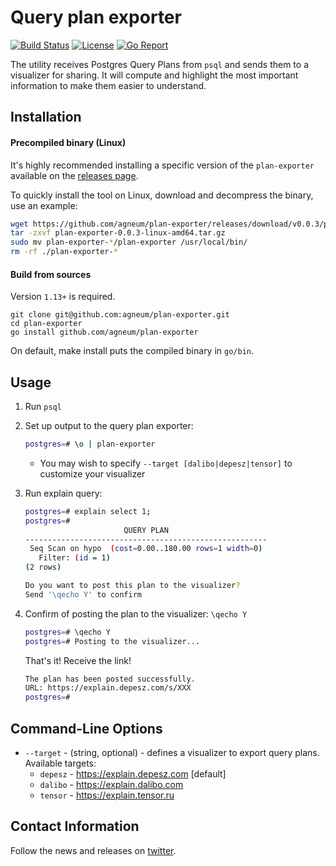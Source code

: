 # Query plan exporter

[![Build Status](https://github.com/agneum/plan-exporter/workflows/build/badge.svg)](https://github.com/agneum/plan-exporter/actions)
[![License](https://img.shields.io/github/license/agneum/plan-exporter)](/LICENSE)
[![Go Report](https://goreportcard.com/badge/github.com/agneum/plan-exporter)](https://goreportcard.com/badge/github.com/agneum/plan-exporter)

The utility receives Postgres Query Plans from `psql` and sends them to a visualizer for sharing. 
It will compute and highlight the most important information to make them easier to understand.

## Installation

#### Precompiled binary (Linux)
It's highly recommended installing a specific version of the `plan-exporter` available on the [releases page](https://github.com/agneum/plan-exporter/releases).

To quickly install the tool on Linux, download and decompress the binary, use an example:

```bash
wget https://github.com/agneum/plan-exporter/releases/download/v0.0.3/plan-exporter-0.0.3-linux-amd64.tar.gz
tar -zxvf plan-exporter-0.0.3-linux-amd64.tar.gz
sudo mv plan-exporter-*/plan-exporter /usr/local/bin/
rm -rf ./plan-exporter-*
```

#### Build from sources
Version `1.13+` is required.

``` 
git clone git@github.com:agneum/plan-exporter.git
cd plan-exporter
go install github.com/agneum/plan-exporter
```
On default, make install puts the compiled binary in `go/bin`.

## Usage

1. Run `psql`

1. Set up output to the query plan exporter:
    ```bash
    postgres=# \o | plan-exporter
    ```
    * You may wish to specify `--target [dalibo|depesz|tensor]` to customize your visualizer

1. Run explain query:
    ```bash
    postgres=# explain select 1;
    postgres=# 
                          QUERY PLAN                      
    ------------------------------------------------------
     Seq Scan on hypo  (cost=0.00..180.00 rows=1 width=0)
       Filter: (id = 1)
    (2 rows)
    
    Do you want to post this plan to the visualizer?
    Send '\qecho Y' to confirm
    ```

1. Confirm of posting the plan to the visualizer: `\qecho Y`

    ```bash
    postgres=# \qecho Y
    postgres=# Posting to the visualizer...
    ```

    That's it! Receive the link!

    ```bash
    The plan has been posted successfully.
    URL: https://explain.depesz.com/s/XXX
    postgres=#
    ```
  
## Command-Line Options

- `--target` - (string, optional) - defines a visualizer to export query plans. 
  Available targets:
  - `depesz` - https://explain.depesz.com [default]
  - `dalibo` - https://explain.dalibo.com
  - `tensor` - https://explain.tensor.ru

## Contact Information

Follow the news and releases on [twitter](https://twitter.com/arkartasov).

